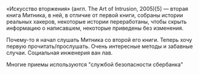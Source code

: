 «Искусство вторжения» (англ. The Art of Intrusion, 2005)[5] — 
вторая книга Митника, в ней, 
в отличие от первой книги, собраны истории реальных хакеров, некоторые истории переработаны, чтобы скрыть информацию о написавшем, некоторые приведены без изменения.

Почему-то я начал слушать Митника со второй его книги. Теперь хочу первую прочитать/прослушать.
Очень интересные методы и забавные случаи.
Социальная инженерия ван лав.

Многие приемы используются "службой безопасности сбербанка"
